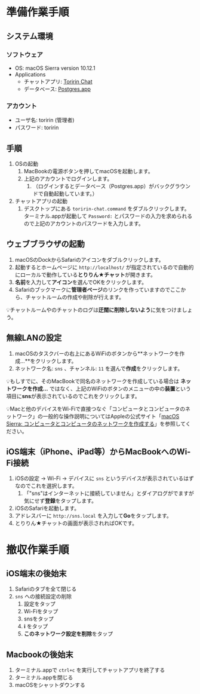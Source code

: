 # 準備作業手順

## システム環境

### ソフトウェア

* OS: macOS Sierra version 10.12.1
* Applications
    * チャットアプリ: [Toririn Chat](https://github.com/mh61503891/toririn-chat)
    * データベース: [Postgres.app](http://postgresapp.com/)

### アカウント

* ユーザ名: toririn (管理者)
* パスワード: toririn

## 手順

1. OSの起動
    1. MacBookの電源ボタンを押してmacOSを起動します。
    2. 上記のアカウントでログインします。
        1. （ログインするとデータベース（Postgres.app）がバックグラウンドで自動起動しています。）
2. チャットアプリの起動
    1. デスクトップにある `toririn-chat.command` をダブルクリックします。ターミナル.appが起動して `Password:` とパスワードの入力を求められるので上記のアカウントのパスワードを入力します。

## ウェブブラウザの起動

1. macOSのDockからSafariのアイコンをダブルクリックします。
2. 起動するとホームページに `http://localhost/` が指定されているので自動的にローカルで動作している**とりりん★チャット**が開きます。
3. **名前**を入力して**アイコン**を選んでOKをクリックします。
4. Safariのブックマークに**管理者ページ**のリンクを作っていますのでここから、チャットルームの作成や削除が行えます。

💡チャットルームやのチャットのログは**迂闊に削除しないよう**に気をつけましょう。

## 無線LANの設定

1. macOSのタスクバーの右上にあるWiFiのボタンから**ネットワークを作成...**をクリックします。
2. ネットワーク名: `sns` 、チャンネル: `11` を選んで**作成**をクリックします。

💡もしすでに、そのMacBookで同名のネットワークを作成している場合は **ネットワークを作成...** ではなく、上記のWiFiのボタンのメニューの中の**装置**という項目に**sns**が表示されているのでこれをクリックします。

💡Macと他のデバイスをWi-Fiで直接つなぐ「コンピュータとコンピュータのネットワーク」の一般的な操作説明についてはAppleの公式サイト「[macOS Sierra: コンピュータとコンピュータのネットワークを作成する](https://support.apple.com/kb/PH25186?viewlocale=ja_JP&locale=ja_JP)」を参照してください。

## iOS端末（iPhone、iPad等）からMacBookへのWi-Fi接続

1. iOSの設定 -> Wi-Fi -> デバイスに `sns` というデバイスが表示されているはずなのでこれを選択します。
    1. 「"sns"はインターネットに接続していません」とダイアログがでますが気にせず**登録**をタップします。
2. iOSのSafariを起動します。
3. アドレスバーに `http://sns.local` を入力して**Go**をタップします。
4. とりりん★チャットの画面が表示されればOKです。

# 撤収作業手順

## iOS端末の後始末

1. Safariのタブを全て閉じる
2. `sns` への接続設定の削除
    1. 設定をタップ
    2. Wi-Fiをタップ
    3. snsをタップ
    4. **i** をタップ
    5. **このネットワーク設定を削除**をタップ

## Macbookの後始末

1. ターミナル.appで `ctrl+c` を実行してチャットアプリを終了する
2. ターミナル.appを閉じる
3. macOSをシャットダウンする

